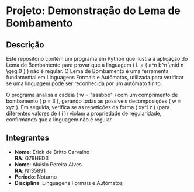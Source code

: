 # Projeto: Demonstração do Lema de Bombamento

## Descrição
Este repositório contém um programa em Python que ilustra a aplicação do Lema de Bombamento para provar que a linguagem \( L = \{ a^n b^n \mid n \geq 0 \} \) não é regular. O Lema de Bombamento é uma ferramenta fundamental em Linguagens Formais e Autômatos, utilizada para verificar se uma linguagem pode ser reconhecida por um autômato finito.

O programa analisa a cadeia \( w = "aaabbb" \) com um comprimento de bombamento \( p = 3 \), gerando todas as possíveis decomposições \( w = xyz \). Em seguida, verifica se as repetições da forma \( xy^i z \) (para diferentes valores de \( i \)) violam a propriedade de regularidade, confirmando que a linguagem não é regular.

## Integrantes
- **Nome**: Erick de Britto Carvalho  
  **RA**: G78HED3  
- **Nome**: Aluísio Pereira Alves  
  **RA**: N135891  
- **Período**: Noturno  
- **Disciplina**: Linguagens Formais e Autômatos  
